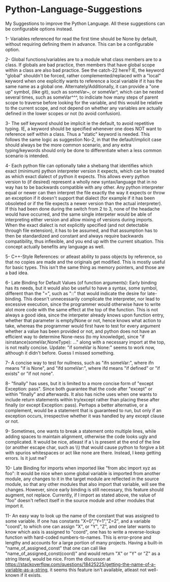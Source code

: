 # Python-Language-Suggestions
My Suggestions to improve the Python Language. All these suggestions can be configurable options instead.

1- Variables referenced for read the first time should be None by default, without requiring defining them in advance. This can be a configurable option.

2- Global functions/variables are to a module what class members are to a class. If globals are bad practice, then members that have global scope within a class are also bad practice. See the catch-22 here? IE, the keyword "global" shouldn't be forced, rather complemented/replaced with a "local" keyword when one explicitly wants to reference a local variable if it has the same name as a global one. Alternately/Additionally, it can provide a "one up" symbol, (like git), such as someVar~, or someVar^, which can be nested several times, such as someVar^^^, to indiciate how many steps of parent scope to traverse before looking for the variable, and this would be relative to the current scope, and not depend on whether any variables are actually defined in the lower scopes or not (to avoid confusion).

3- The self keyword should be implicit ie the default, to avoid repetitive typing. IE, a keyword should be specified whenever one does NOT want to reference self within a class. Thus a "static" keyword is needed. This follows the same logic as suggestion No-2, in that the default/implicit case should always be the more common scenario, and any extra typing/keywords should only be done to differentiate when a less common scenario is intended.

4- Each python file can optionally take a shebang that identifies which exact (minimum) python interpreter version it expects, which can be treated as which exact dialect of python it expects. This allows every python version to (if desired) represent a wholly new syntax/language that in no way has to be backwards compatible with any other. Any python interpreter equal or newer can then interpret the file exactly the way it expects or throw an exception if it doesn't support that dialect (for example if it has been obsoleted or if the file expects a newer version than the actual interpreter). If this had been done during the switch from 2 to 3, none of the headache would have occurred, and the same single interpeter would be able of interpreting either version and allow mixing of versions during imports. When the exact dialect is not explicitly specified (and not detectable through file extension), it has to be assumed, and that assumption has to then be standardized and constant and always require backwards compatibility, thus inflexible, and you end up with the current situation. This concept actually benefits any language as well.

5- C++-Style References: or atleast ability to pass objects by reference, so that no copies are made and the originals get modified. This is mostly useful for basic types. This isn't the same thing as memory pointers, and those are a bad idea.

6- Late Binding for Default Values (of function arguments): Early binding has its needs, but it would also be useful to have a syntax, some symbol, different than the "=", such as "::" that would indicate the desire for late-binding. This doesn't unnecessarily complicate the interpreter, nor lead to excessive execution, since the programmer would otherwise have to write alot more code with the same effect at the top of the function. This is not always a good idea, since the interpeter already knows upon function entry, whether that parameter is empty/None or not, hence knows what action to take, whereas the programmer would first have to test for every argument whether a value has been provided or not, and python does not have an efficient way to determine None-ness (to my knowledge), since "if isinstance(someVar,NoneType): ..." along with a necessary import at the top, is not really concise. Update: "if someVar is None:" seems to work now, although it didn't before. Guess I missed something.

7- A concise way to test for nullness, such as "ifn someVar:", where ifn means "if is None", and "ifd someVar:", where ifd means "if defined" or "if exists" or "if not none".

8- "finally" has uses, but it is limited to a more concise form of "except Exception: pass". Since both guarantee that the code after "except" or within "finally" and afterwards. It also has niche uses when one wants to include return statements within try/except rather than placing these after finally (or except Exception: pass). Perhaps a better alternative, or a complement, would be a statement that is guaranteed to run, but only if an exception occurs, irrespective whether it was handled by any except clause or not.

9- Sometimes, one wants to break a statement onto multiple lines, while adding spaces to maintain alignment, otherwise the code looks ugly and complicated. It would be nice, atleast if a \ is present at the end of the line (or another escape char, such as \\\\) that would cause python to forgive a bit with spurios whitespaces or act like none are there. Instead, I keep getting errors. Is it just me?

10- Late Binding for imports when imported like "from abc import xyz as foo": It would be nice when some global variable is imported from another module, any changes to it in the target module are reflected in the source module, so that any other modules that also import that variable, will see the changes. However, since early binding is still necessary, this feature should augment, not replace. Currently, if I import as stated above, the value of "foo" doesn't reflect itself in the source module and other modules that import it.

11- An easy way to look up the name of the constant that was assigned to some variable. If one has constants "X=0","Y=1","Z=2", and a variable "coord", to which one can assign "X", or "Y", "Z", and one later wants to know which axis is assigned to "coord", one has to write a reverse-lookup function with hard-coded numbers-to-names. This is error-prone and lengthy and accounts for a large portion of many projects. Having a built-in "name_of_assigned_const" that one can call like "name_of_assigned_const(coord)" and would return "X" or "Y" or "Z" as a string literal, would be nice. From the discusson at https://stackoverflow.com/questions/18425225/getting-the-name-of-a-variable-as-a-string, it seems this feature isn't available, atleast not well-known if it exists.
